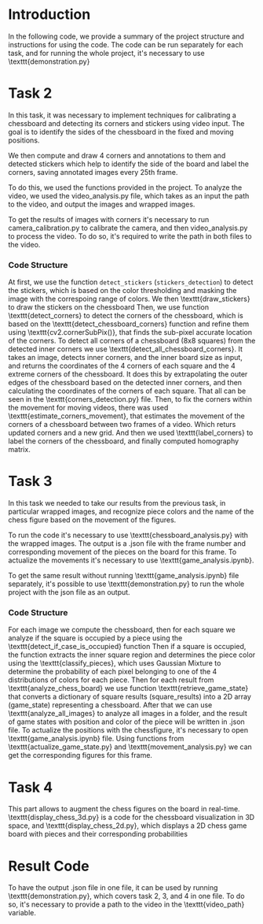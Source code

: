 # Introduction
In the following code, we provide a summary of the project structure and instructions for using the code.
The code can be run separately for each task, and for running the whole project, it's necessary to use \texttt{demonstration.py}

# Task 2
In this task, it was necessary to implement techniques for calibrating a chessboard and detecting its corners and stickers using video input. The goal is to identify the sides of the chessboard in the fixed and moving positions.

We then compute and draw 4 corners and annotations to them and detected stickers which help to identify the side of the board and label the corners, saving annotated images every 25th frame.

To do this, we used the functions provided in the project. To analyze the video, we used the video_analysis.py file, which takes as an input the path to the video, and output the images and wrapped images.

To get the results of images with corners it's necessary to run camera_calibration.py to calibrate the camera, and then video_analysis.py to process the video. To do so, it's required to write the path in both files to the video.
### Code Structure
At first, we use the function `detect_stickers` (`stickers_detection`) to detect the stickers, which is based on the color thresholding and masking the image with the correspoing range of colors. We then \texttt{draw_stickers} to draw the stickers on the chessboard
Then, we use function \texttt{detect_corners} to detect the corners of the chessboard, which is based on the \texttt{detect_chessboard_corners} function and refine them using \texttt{cv2.cornerSubPix()}, that finds the sub-pixel accurate location of the corners.
To detect all corners of a chessboard (8x8 squares) from the detected inner corners we use \texttt{detect_all_chessboard_corners}. It takes an image, detects inner corners, and the inner board size as input, and returns the coordinates of the 4 corners of each square and the 4 extreme corners of the chessboard.
It does this by extrapolating the outer edges of the chessboard based on the detected inner corners, and then calculating the coordinates of the corners of each square. That all can be seen in the \texttt{corners_detection.py} file.
Then, to fix the corners within the movement for moving videos, there was used \texttt{estimate_corners_movement}, that estimates the movement of the corners of a chessboard between two frames of a video.
Which returs updated corners and a new grid. And then we used \texttt{label_corners} to label the corners of the chessboard, and finally computed homography matrix.

# Task 3
In this task we needed to take our results from the previous task, in particular wrapped images, and recognize piece colors and the name of the chess figure based on the movement of the figures.

To run the code it's necessary to use \texttt{chessboard_analysis.py} with the wrapped images.
The output is a .json file with the frame number and corresponding movement of the pieces on the board for this frame. To actualize the movements it's necessary to use \texttt{game_analysis.ipynb}.

To get the same result without running \texttt{game_analysis.ipynb} file separately, it's possible to use \texttt{demonstration.py} to run the whole project with the json file as an output.

### Code Structure
For each image we compute the chessboard, then for each square we analyze if the square is occupied by a piece using the \texttt{detect_if_case_is_occupied} function
Then if a square is occupied, the function extracts the inner square region and determines the piece color using the \texttt{classify_pieces}, which uses Gaussian Mixture to determine the probability of each pixel belonging to one of the 4 distributions of colors for each piece.
Then for each result from \texttt{analyze_chess_board} we use function \texttt{retrieve_game_state} that converts a dictionary of square results (square_results) into a 2D array (game_state) representing a chessboard.
After that we can use \texttt{analyze_all_images} to analyze all images in a folder, and the result of game states with position and color of the piece will be written in .json file.
To actualize the positions with the chessfigure, it's necessary to open \texttt{game_analysis.ipynb} file. Using functions from \texttt{actualize_game_state.py} and \texttt{movement_analysis.py} we can get the corresponding figures for this frame.

# Task 4
This part allows to augment the chess figures on the board in real-time.
\texttt{display_chess_3d.py} is a code for the chessboard visualization in 3D space, and \texttt{display_chess_2d.py}, which displays a 2D chess game board with pieces and their corresponding probabilities
# Result Code
To have the output .json file in one file, it can be used by running \texttt{demonstration.py}, which covers task 2, 3, and 4 in one file.
To do so, it's necessary to provide a path to the video in the \texttt{video_path} variable.
